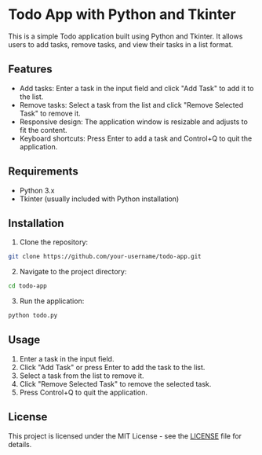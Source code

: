 # Todo App with Python and Tkinter

This is a simple Todo application built using Python and Tkinter. It allows users to add tasks, remove tasks, and view their tasks in a list format.

## Features

- Add tasks: Enter a task in the input field and click "Add Task" to add it to the list.
- Remove tasks: Select a task from the list and click "Remove Selected Task" to remove it.
- Responsive design: The application window is resizable and adjusts to fit the content.
- Keyboard shortcuts: Press Enter to add a task and Control+Q to quit the application.

## Requirements

- Python 3.x
- Tkinter (usually included with Python installation)

## Installation

1. Clone the repository:

```bash
git clone https://github.com/your-username/todo-app.git
```

2. Navigate to the project directory:

```bash
cd todo-app
```

3. Run the application:

```bash
python todo.py
```

## Usage

1. Enter a task in the input field.
2. Click "Add Task" or press Enter to add the task to the list.
3. Select a task from the list to remove it.
4. Click "Remove Selected Task" to remove the selected task.
5. Press Control+Q to quit the application.

## License

This project is licensed under the MIT License - see the [LICENSE](LICENSE) file for details.
